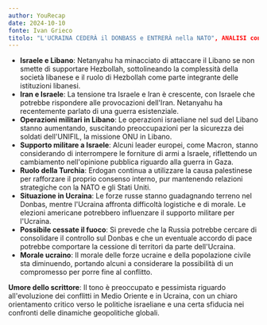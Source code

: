 ```yaml
---
author: YouRecap
date: 2024-10-10
fonte: Ivan Grieco
titolo: "L'UCRAINA CEDERÀ il DONBASS e ENTRERÀ nella NATO", ANALISI con G. CRISTINI e F. BECHIS
---
```


- **Israele e Libano**: Netanyahu ha minacciato di attaccare il Libano se non smette di supportare Hezbollah, sottolineando la complessità della società libanese e il ruolo di Hezbollah come parte integrante delle istituzioni libanesi.
- **Iran e Israele**: La tensione tra Israele e Iran è crescente, con Israele che potrebbe rispondere alle provocazioni dell'Iran. Netanyahu ha recentemente parlato di una guerra esistenziale.
- **Operazioni militari in Libano**: Le operazioni israeliane nel sud del Libano stanno aumentando, suscitando preoccupazioni per la sicurezza dei soldati dell'UNIFIL, la missione ONU in Libano.
- **Supporto militare a Israele**: Alcuni leader europei, come Macron, stanno considerando di interrompere le forniture di armi a Israele, riflettendo un cambiamento nell'opinione pubblica riguardo alla guerra in Gaza.
- **Ruolo della Turchia**: Erdogan continua a utilizzare la causa palestinese per rafforzare il proprio consenso interno, pur mantenendo relazioni strategiche con la NATO e gli Stati Uniti.
- **Situazione in Ucraina**: Le forze russe stanno guadagnando terreno nel Donbas, mentre l'Ucraina affronta difficoltà logistiche e di morale. Le elezioni americane potrebbero influenzare il supporto militare per l'Ucraina.
- **Possibile cessate il fuoco**: Si prevede che la Russia potrebbe cercare di consolidare il controllo sul Donbas e che un eventuale accordo di pace potrebbe comportare la cessione di territori da parte dell'Ucraina.
- **Morale ucraino**: Il morale delle forze ucraine e della popolazione civile sta diminuendo, portando alcuni a considerare la possibilità di un compromesso per porre fine al conflitto.

**Umore dello scrittore**: Il tono è preoccupato e pessimista riguardo all'evoluzione dei conflitti in Medio Oriente e in Ucraina, con un chiaro orientamento critico verso le politiche israeliane e una certa sfiducia nei confronti delle dinamiche geopolitiche globali.
